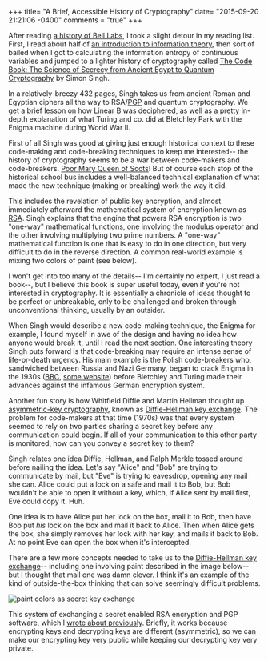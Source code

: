 +++
title= "A Brief, Accessible History of Cryptography"
date= "2015-09-20 21:21:06 -0400"
comments = "true"
+++

After reading [a history of Bell Labs](http://sts10.github.io/blog/2015/09/14/bell-labs-the-idea-factory/), I took a slight detour in my reading list. First, I read about half of [an introduction to information theory](http://www.amazon.com/Information-Theory-Introduction-James-Stone/dp/0956372856/ref=sr_1_1?ie=UTF8&qid=1442798583&sr=8-1&keywords=information+theory+tutorial), then sort of bailed when I got to calculating the information entropy of continuous variables and jumped to a lighter history of cryptography called [The Code Book: The Science of Secrecy from Ancient Egypt to Quantum Cryptography](http://www.amazon.com/Code-Book-Science-Secrecy-Cryptography/dp/0385495323/ref=sr_1_1?ie=UTF8&qid=1442798113&sr=8-1&keywords=code+book) by Simon Singh. 

<!-- more --> 

In a relatively-breezy 432 pages, Singh takes us from ancient Roman and Egyptian ciphers all the way to RSA/[PGP](http://sts10.github.io/blog/2015/07/01/my-basic-understanding-of-pgp-encryption/) and quantum cryptography. We get a brief lesson on how Linear B was deciphered, as well as a pretty in-depth explanation of what Turing and co. did at Bletchley Park with the Enigma machine during World War II. 

First of all Singh was good at giving just enough historical context to these code-making and code-breaking techniques to keep me interested-- the history of cryptography seems to be a war between code-makers and code-breakers. [Poor Mary Queen of Scots](https://en.wikipedia.org/wiki/Mary,_Queen_of_Scots#Trial)! But of course each stop of the historical school bus includes a well-balanced technical explanation of what made the new technique (making or breaking) work the way it did. 

This includes the revelation of public key encryption, and almost immediately afterward the mathematical system of encryption known as [RSA](https://en.wikipedia.org/wiki/RSA_(cryptosystem)). Singh explains that the engine that powers RSA encryption is two "one-way" mathematical functions, one involving the modulus operator and the other involving multiplying two prime numbers. A "one-way" mathematical function is one that is easy to do in one direction, but very difficult to do in the reverse direction. A common real-world example is mixing two colors of paint (see below).

I won't get into too many of the details-- I'm certainly no expert, I just read a book--, but I believe this book is super useful today, even if you're not interested in cryptography. It is essentially a chronicle of ideas thought to be perfect or unbreakable, only to be challenged and broken through unconventional thinking, usually by an outsider. 

When Singh would describe a new code-making technique, the Enigma for example, I found myself in awe of the design and having no idea how anyone would break it, until I read the next section. One interesting theory Singh puts forward is that code-breaking may require an intense sense of life-or-death urgency. His main example is the Polish code-breakers who, sandwiched between Russia and Nazi Germany, began to crack Enigma in the 1930s ([BBC](https://www.google.com/url?sa=t&rct=j&q=&esrc=s&source=web&cd=1&cad=rja&uact=8&ved=0CB0QFjAAahUKEwj4z5iAgIfIAhWFVz4KHRNFD9s&url=http%3A%2F%2Fwww.bbc.co.uk%2Fnews%2Fmagazine-28167071&usg=AFQjCNGRGiVFkEeTt6lm4e4TJKXLPIKJwg&sig2=jO9ckhWFsKLFh2vGYtj30g), [some website](http://www.codesandciphers.org.uk/virtualbp/poles/poles.htm)) before Bletchley and Turing made their advances against the infamous German encryption system. 

Another fun story is how Whitfield Diffie and Martin Hellman thought up [asymmetric-key cryptography](https://en.wikipedia.org/wiki/Public-key_cryptography), known as [Diffie-Hellman key exchange](https://en.wikipedia.org/wiki/Diffie%E2%80%93Hellman_key_exchange). The problem for code-makers at that time (1970s) was that every system seemed to rely on two parties sharing a secret key before any communication could begin. If all of your communication to this other party is monitored, how can you convey a secret key to them? 

Singh relates one idea Diffie, Hellman, and Ralph Merkle tossed around before nailing the idea. Let's say "Alice" and "Bob" are trying to communicate by mail, but "Eve" is trying to eavesdrop, opening any mail she can. Alice could put a lock on a safe and mail it to Bob, but Bob wouldn't be able to open it without a key, which, if Alice sent by mail first, Eve could copy it. Huh. 

One idea is to have Alice put her lock on the box, mail it to Bob, then have Bob put _his_ lock on the box and mail it back to Alice. Then when Alice gets the box, she simply removes her lock with her key, and mails it back to Bob. At no point Eve can open the box when it's intercepted. 

There are a few more concepts needed to take us to the [Diffie-Hellman key exchange](https://en.wikipedia.org/wiki/Diffie%E2%80%93Hellman_key_exchange)-- including one involving paint described in the image below-- but I thought that mail one was damn clever. I think it's an example of the kind of outside-the-box thinking that can solve seemingly difficult problems. 

![paint colors as secret key exchange](https://upload.wikimedia.org/wikipedia/commons/thumb/4/46/Diffie-Hellman_Key_Exchange.svg/250px-Diffie-Hellman_Key_Exchange.svg.png)

This system of exchanging a secret enabled RSA encryption and PGP software, which I [wrote about previously](http://sts10.github.io/blog/2015/07/01/my-basic-understanding-of-pgp-encryption/). Briefly, it works because encrypting keys and decrypting keys are different (asymmetric), so we can make our encrypting key very public while keeping our decrypting key very private. 
